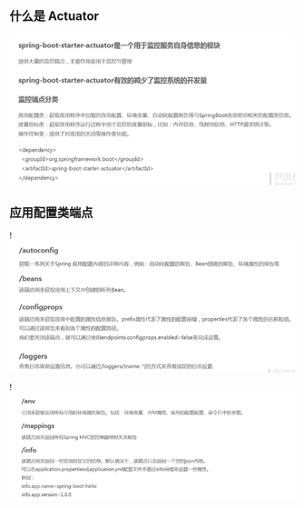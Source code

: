 
## 什么是 Actuator

![](./images/5_Actuator.png)

## 应用配置类端点

!![](./images/5_应用配置类端点.png)

!![](./images/5_应用配置类端点2.png)